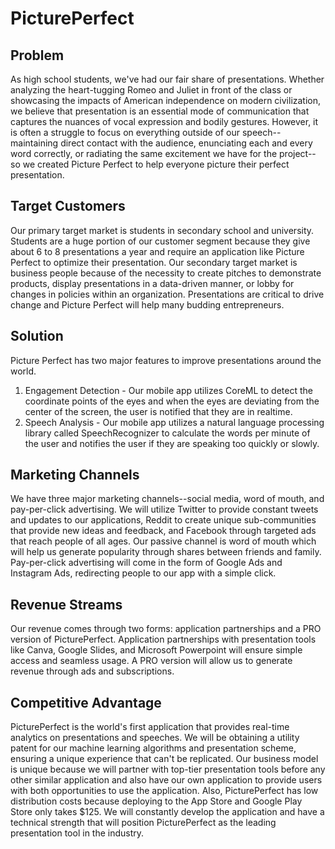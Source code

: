 # PicturePerfect

## Problem
As high school students, we've had our fair share of presentations. Whether analyzing the heart-tugging Romeo and Juliet in front of the class or showcasing the impacts of American independence on modern civilization, we believe that presentation is an essential mode of communication that captures the nuances of vocal expression and bodily gestures. However, it is often a struggle to focus on everything outside of our speech--maintaining direct contact with the audience, enunciating each and every word correctly, or radiating the same excitement we have for the project--so we created Picture Perfect to help everyone picture their perfect presentation.

## Target Customers
Our primary target market is students in secondary school and university. Students are a huge portion of our customer segment because they give about 6 to 8 presentations a year and require an application like Picture Perfect to optimize their presentation.
Our secondary target market is business people because of the necessity to create pitches to demonstrate products, display presentations in a data-driven manner, or lobby for changes in policies within an organization. Presentations are critical to drive change and Picture Perfect will help many budding entrepreneurs.

## Solution
Picture Perfect has two major features to improve presentations around the world. 
1. Engagement Detection - Our mobile app utilizes CoreML to detect the coordinate points of the eyes and when the eyes are deviating from the center of the screen, the user is notified that they are in realtime.
2. Speech Analysis - Our mobile app utilizes a natural language processing library called SpeechRecognizer to calculate the words per minute of the user and notifies the user if they are speaking too quickly or slowly.

## Marketing Channels 
We have three major marketing channels--social media, word of mouth, and pay-per-click advertising.
We will utilize Twitter to provide constant tweets and updates to our applications, Reddit to create unique sub-communities that provide new ideas and feedback, and Facebook through targeted ads that reach people of all ages. Our passive channel is word of mouth which will help us generate popularity through shares between friends and family. Pay-per-click advertising will come in the form of Google Ads and Instagram Ads, redirecting people to our app with a simple click.

## Revenue Streams 
Our revenue comes through two forms: application partnerships and a PRO version of PicturePerfect. Application partnerships with presentation tools like Canva, Google Slides, and Microsoft Powerpoint will ensure simple access and seamless usage. A PRO version will allow us to generate revenue through ads and subscriptions.

## Competitive Advantage
PicturePerfect is the world's first application that provides real-time analytics on presentations and speeches. We will be obtaining a utility patent for our machine learning algorithms and presentation scheme, ensuring a unique experience that can't be replicated. Our business model is unique because we will partner with top-tier presentation tools before any other similar application and also have our own application to provide users with both opportunities to use the application. Also, PicturePerfect has low distribution costs because deploying to the App Store and Google Play Store only takes $125. We will constantly develop the application and have a technical strength that will position PicturePerfect as the leading presentation tool in the industry. 


